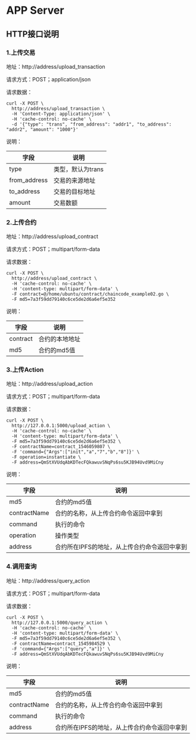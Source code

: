 # APP Server
## HTTP接口说明
### 1.上传交易
地址：http://address/upload_transaction

请求方式：POST；application/json

请求数据：  
```
curl -X POST \
  http://address/upload_transaction \
  -H 'Content-Type: application/json' \
  -H 'cache-control: no-cache' \
  -d '{"type": "trans", "from_address": "addr1", "to_address": "addr2", "amount": "1000"}'
```

说明：

| 字段 | 说明 |
|-----|------|
| type | 类型，默认为trans |
| from_address | 交易的来源地址 |
| to_address | 交易的目标地址 |
| amount | 交易数额 |

### 2.上传合约
地址：http://address/upload_contract

请求方式：POST；multipart/form-data

请求数据：  
```
curl -X POST \
  http://address/upload_contract \
  -H 'cache-control: no-cache' \
  -H 'content-type: multipart/form-data' \
  -F contract=@/home/ubuntu/contract/chaincode_example02.go \
  -F md5=7a3f59dd79140c6ce5de2d6a6ef5e352
```

说明：

| 字段 | 说明 |
|-----|------|
| contract | 合约的本地地址 |
| md5 | 合约的md5值 |

### 3.上传Action
地址：http://address/upload_action

请求方式：POST；multipart/form-data

请求数据：  
```
curl -X POST \
  http://127.0.0.1:5000/upload_action \
  -H 'cache-control: no-cache' \
  -H 'content-type: multipart/form-data' \
  -F md5=7a3f59dd79140c6ce5de2d6a6ef5e352 \
  -F contractName=contract_1546059807 \
  -F 'command={"Args":["init","a","7","b","8"]}' \
  -F operation=instantiate \
  -F address=QmStXVUdqAbKDTecFQkawuvSNqPs6su5KJB94Uvd9MiCny
```
说明：

| 字段 | 说明 |
|-----|------|
| md5 | 合约的md5值 |
| contractName | 合约的名称，从上传合约命令返回中拿到 |
| command | 执行的命令 |
| operation | 操作类型 |
| address | 合约所在IPFS的地址，从上传合约命令返回中拿到 |


### 4.调用查询
地址：http://address/query_action

请求方式：POST；multipart/form-data

请求数据：  
```
curl -X POST \
  http://127.0.0.1:5000/query_action \
  -H 'cache-control: no-cache' \
  -H 'content-type: multipart/form-data' \
  -F md5=7a3f59dd79140c6ce5de2d6a6ef5e352 \
  -F contractName=contract_1545984529 \
  -F 'command={"Args":["query","a"]}' \
  -F address=QmStXVUdqAbKDTecFQkawuvSNqPs6su5KJB94Uvd9MiCny
```
说明：

| 字段 | 说明 |
|-----|------|
| md5 | 合约的md5值 |
| contractName | 合约的名称，从上传合约命令返回中拿到 |
| command | 执行的命令 |
| address | 合约所在IPFS的地址，从上传合约命令返回中拿到 |
